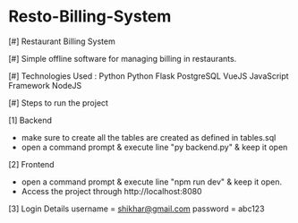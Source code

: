 # Resto-Billing-System

[#] Restaurant Billing System

[#] Simple offline software for managing billing in restaurants.

[#] Technologies Used :
    Python
    Python Flask
    PostgreSQL
    VueJS JavaScript Framework
    NodeJS

[#] Steps to run the project

[1] Backend
- make sure to create all the tables are created as defined in      tables.sql
- open a command prompt & execute line 
       "py backend.py"
  & keep it open

[2] Frontend
- open a command prompt & execute line
       "npm run dev"
  & keep it open. 
- Access the project through  http://localhost:8080

[3] Login Details
    username = shikhar@gmail.com
    password = abc123
